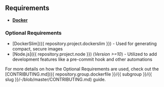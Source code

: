 ## Requirements

* **[Docker](https://gitlab.com/megabyte-labs/ansible-roles/docker)**

### Optional Requirements

* [DockerSlim]({{ repository.project.dockerslim }}) - Used for generating compact, secure images
* [Node.js]({{ repository.project.node }}) (*Version >=10*) - Utilized to add development features like a pre-commit hook and other automations

For more details on how the Optional Requirements are used, check out the [CONTRIBUTING.md]({{ repository.group.dockerfile }}/{{ subgroup }}/{{ slug }}/-/blob/master/CONTRIBUTING.md) guide.
